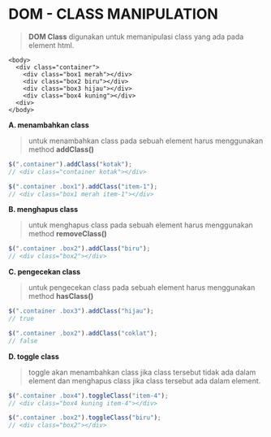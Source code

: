 # DOM - CLASS MANIPULATION
> **DOM Class** digunakan untuk memanipulasi class yang ada pada element html.
```
<body>
  <div class="container">
    <div class="box1 merah"></div>
    <div class="box2 biru"></div>
    <div class="box3 hijau"></div>
    <div class="box4 kuning"></div>
  <div>
</body>
```

**A. menambahkan class**

> untuk menambahkan class pada sebuah element harus menggunakan method **addClass()**
```javascript
$(".container").addClass("kotak");
// <div class="container kotak"></div>

$(".container .box1").addClass("item-1");
// <div class="box1 merah item-1"></div>
```

**B. menghapus class**

> untuk menghapus class pada sebuah element harus menggunakan method **removeClass()**
```javascript
$(".container .box2").addClass("biru");
// <div class="box2"></div>
```

**C. pengecekan class**
> untuk pengecekan class pada sebuah element harus menggunakan method **hasClass()**
```javascript
$(".container .box3").addClass("hijau");
// true

$(".container .box2").addClass("coklat");
// false
```

**D. toggle class**
> toggle akan menambahkan class jika class tersebut tidak ada dalam element dan menghapus class jika class tersebut ada dalam element.
```javascript
$(".container .box4").toggleClass("item-4");
// <div class="box4 kuning item-4"></div>

$(".container .box2").toggleClass("biru");
// <div class="box2"></div>
```
